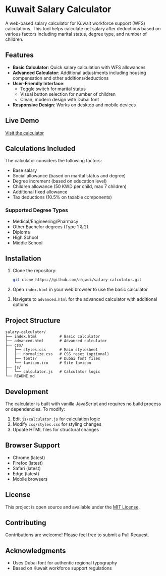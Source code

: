 # Kuwait Salary Calculator

A web-based salary calculator for Kuwait workforce support (WFS) calculations. This tool helps calculate net salary after deductions based on various factors including marital status, degree type, and number of children.

## Features

- **Basic Calculator**: Quick salary calculation with WFS allowances
- **Advanced Calculator**: Additional adjustments including housing compensation and other additions/deductions
- **User-Friendly Interface**: 
  - Toggle switch for marital status
  - Visual button selection for number of children
  - Clean, modern design with Dubai font
- **Responsive Design**: Works on desktop and mobile devices

## Live Demo

[Visit the calculator](https://ahjadi.github.io/salary-calculator/)

## Calculations Included

The calculator considers the following factors:
- Base salary
- Social allowance (based on marital status and degree)
- Degree increment (based on education level)
- Children allowance (50 KWD per child, max 7 children)
- Additional fixed allowance
- Tax deductions (10.5% on taxable components)

### Supported Degree Types
- Medical/Engineering/Pharmacy
- Other Bachelor degrees (Type 1 & 2)
- Diploma
- High School
- Middle School

## Installation

1. Clone the repository:
   ```bash
   git clone https://github.com/ahjadi/salary-calculator.git
   ```

2. Open `index.html` in your web browser to use the basic calculator
3. Navigate to `advanced.html` for the advanced calculator with additional options

## Project Structure

```
salary-calculator/
├── index.html          # Basic calculator
├── advanced.html       # Advanced calculator
├── css/
│   ├── styles.css      # Main stylesheet
│   ├── normalize.css   # CSS reset (optional)
│   ├── fonts/          # Dubai font files
│   └── favicon.ico     # Site favicon
├── js/
│   └── calculator.js   # Calculator logic
└── README.md
```

## Development

The calculator is built with vanilla JavaScript and requires no build process or dependencies. To modify:

1. Edit `js/calculator.js` for calculation logic
2. Modify `css/styles.css` for styling changes
3. Update HTML files for structural changes

## Browser Support

- Chrome (latest)
- Firefox (latest)
- Safari (latest)
- Edge (latest)
- Mobile browsers

## License

This project is open source and available under the [MIT License](LICENSE).

## Contributing

Contributions are welcome! Please feel free to submit a Pull Request.

## Acknowledgments

- Uses Dubai font for authentic regional typography
- Based on Kuwait workforce support regulations
